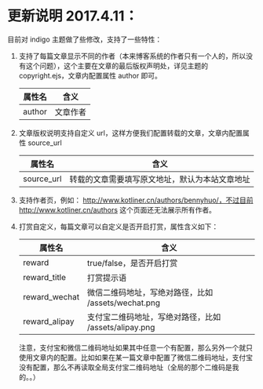 # 更新说明 2017.4.11：

目前对 indigo 主题做了些修改，支持了一些特性：

1. 支持了每篇文章显示不同的作者（本来博客系统的作者只有一个人的，所以没有这个问题），这个主要在文章的最后版权声明处，详见主题的 copyright.ejs，文章内配置属性 author 即可。

	属性名|含义
	---|---
	author| 文章作者

2. 文章版权说明支持自定义 url，这样方便我们配置转载的文章，文章内配置属性 source_url

	属性名|含义
	---|---
	source_url | 转载的文章需要填写原文地址，默认为本站文章地址

3. 支持作者页，例如： http://www.kotliner.cn/authors/bennyhuo/，不过目前 http://www.kotliner.cn/authors 这个页面还无法展示所有作者。

4. 打赏自定义，每篇文章可以自定义是否开启打赏，属性含义如下：

	属性名|含义
	---|---
	reward | true/false，是否开启打赏
	reward_title | 打赏提示语
	reward_wechat | 微信二维码地址，写绝对路径，比如 /assets/wechat.png
	reward_alipay | 支付宝二维码地址，写绝对路径，比如 /assets/alipay.png
	
	注意，支付宝和微信二维码地址如果其中任意一个有配置，那么另外一个就只使用文章内的配置。比如如果在某一篇文章中配置了微信二维码地址，支付宝没有配置，那么不再读取全局支付宝二维码地址（全局的那个二维码是我的。。）
